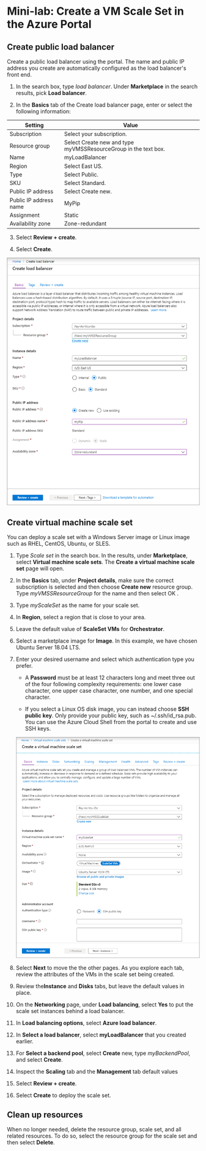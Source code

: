 # Mini-lab: Create a VM Scale Set in the Azure Portal

## Create public load balancer

Create a public load balancer using the portal. The name and public IP address you create are automatically configured as the load balancer's front end.

1. In the search box, type *load balancer*. Under **Marketplace** in the search results, pick **Load balancer**.

2. In the **Basics** tab of the Create load balancer page, enter or select the following information:

| Setting 	| Value 	|
|------------------------	|-----------------------------------------------------------------	|
| Subscription 	| Select your subscription. 	|
| Resource group 	| Select Create new and type myVMSSResourceGroup in the text box. 	|
| Name 	| myLoadBalancer 	|
| Region 	| Select East US. 	|
| Type 	| Select Public. 	|
| SKU 	| Select Standard. 	|
| Public IP address 	| Select Create new. 	|
| Public IP address name 	| MyPip 	|
| Assignment 	| Static 	|
| Availability zone 	| Zone-redundant 	|

3. Select **Review + create**.

4. Select **Create**.

![Create a load balancer](../../Linked_Image_Files/create_a_scale_set_image1.png)

## Create virtual machine scale set

You can deploy a scale set with a Windows Server image or Linux image such as RHEL, CentOS, Ubuntu, or SLES.

1. Type *Scale set* in the search box. In the results, under **Marketplace**, select **Virtual machine scale sets**. The **Create a virtual machine scale set** page will open.

2. In the **Basics** tab, under **Project details**, make sure the correct subscription is selected and then choose **Create new** resource group. Type *myVMSSResourceGroup* for the name and then select OK .

3. Type *myScaleSet* as the name for your scale set.

4. In **Region**, select a region that is close to your area.

5. Leave the default value of **ScaleSet VMs** for **Orchestrator**.

6. Select a marketplace image for **Image**. In this example, we have chosen Ubuntu Server 18.04 LTS.

7. Enter your desired username and select which authentication type you prefer.

    - A **Password** must be at least 12 characters long and meet three out of the four following complexity requirements: one lower case character, one upper case character, one number, and one special character. 

    - If you select a Linux OS disk image, you can instead choose **SSH public key**. Only provide your public key, such as ~/.ssh/id_rsa.pub. You can use the Azure Cloud Shell from the portal to create and use SSH keys.

    ![Create a virtual machine scale set](../../Linked_Image_Files/create_a_scale_set_image2.png)

8. Select **Next** to move the the other pages. As you explore each tab, review the attributes of the VMs in the scale set being created​.

9. Review the**Instance** and **Disks** tabs, but leave the default values in place.

10. On the **Networking** page, under **Load balancing**, select **Yes** to put the scale set instances behind a load balancer.

11. In **Load balancing options**, select **Azure load balancer**.

12. In **Select a load balancer**, select **myLoadBalancer** that you created earlier.

13. For **Select a backend pool**, select **Create** new, type *myBackendPool*, and select **Create**.

1. Inspect the **Scaling** tab and the **Management** tab default values

14. Select **Review + create**.

15. Select **Create** to deploy the scale set.

 ## Clean up resources

 When no longer needed, delete the resource group, scale set, and all related resources. To do so, select the resource group for the scale set and then select **Delete**.
